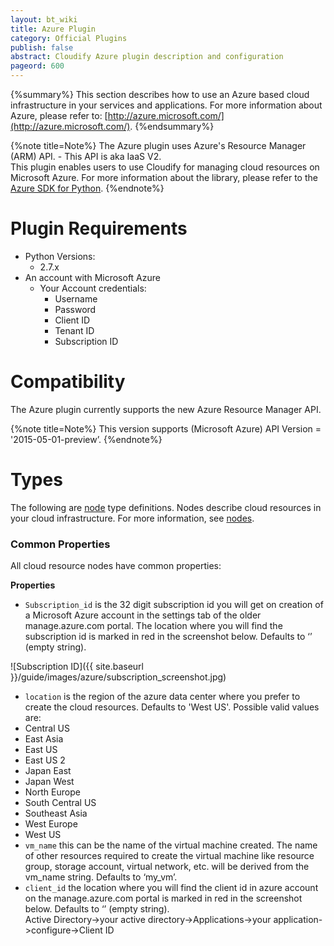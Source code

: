 ```yaml
---
layout: bt_wiki
title: Azure Plugin
category: Official Plugins
publish: false
abstract: Cloudify Azure plugin description and configuration
pageord: 600
---
```



{%summary%}
This section describes how to use an Azure based cloud infrastructure in your services and applications.
For more information about Azure, please refer to: [http://azure.microsoft.com/](http://azure.microsoft.com/).
{%endsummary%}

{%note title=Note%}
The Azure plugin uses Azure's Resource Manager (ARM) API. - This API is aka IaaS V2. <br/>
This plugin enables users to use Cloudify for managing cloud resources on Microsoft Azure. For more information about the library, please refer to the [Azure SDK for Python](http://azure-sdk-for-python.readthedocs.org/en/latest/).
{%endnote%}

# Plugin Requirements
* Python Versions: 
  * 2.7.x
* An account with Microsoft Azure 
  * Your Account credentials: 
    * Username
    * Password
    * Client ID
    * Tenant ID
    * Subscription ID

# Compatibility
The Azure plugin currently supports the new Azure Resource Manager API.

{%note title=Note%}
This version supports (Microsoft Azure) API Version = '2015-05-01-preview’.
{%endnote%}

# Types

The following are [node](reference-terminology.html#node) type definitions. Nodes describe cloud resources in your cloud infrastructure. For more information, see [nodes](reference-terminology.html#node).

### Common Properties

All cloud resource nodes have common properties:

**Properties**

* `Subscription_id` is the 32 digit subscription id you will get on creation of a Microsoft Azure account in the settings tab of the older manage.azure.com portal. The location where you will find the subscription id is marked in red in the screenshot below. Defaults to ‘’ (empty string).

![Subscription ID]({{ site.baseurl }}/guide/images/azure/subscription_screenshot.jpg)

*	`location` is the region of the azure data center where you prefer to create the cloud resources. Defaults to 'West US'.
 Possible valid values are: 
  * Central US
  * East Asia
  * East US
  * East US 2
  * Japan East
  * Japan West
  * North Europe
  * South Central US
  * Southeast Asia
  * West Europe
  * West US
*	`vm_name` this can be the name of the virtual machine created. The name of other resources required to create the virtual machine like resource group, storage account, virtual network, etc. will be derived from the vm_name string. Defaults to ‘my_vm’.
*	`client_id` the location where you will find the client id in azure account on the manage.azure.com portal is marked in red in the screenshot below. Defaults to ‘’ (empty string). <br/>
Active Directory->your active directory->Applications->your application->configure->Client ID

